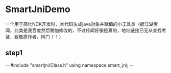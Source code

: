 # SmartJniDemo
一个用于简化NDK开发时，jni代码生成java对象并赋值的小工具类（据江湖传闻，此类是我百度然后稍加修改的，不过传闻好像是真的，地址链接已无从查找考证，致敬原作者，阿门！！）

## step1
···
#include "smartjni/Class.h"
using namespace smart_jni;
···
